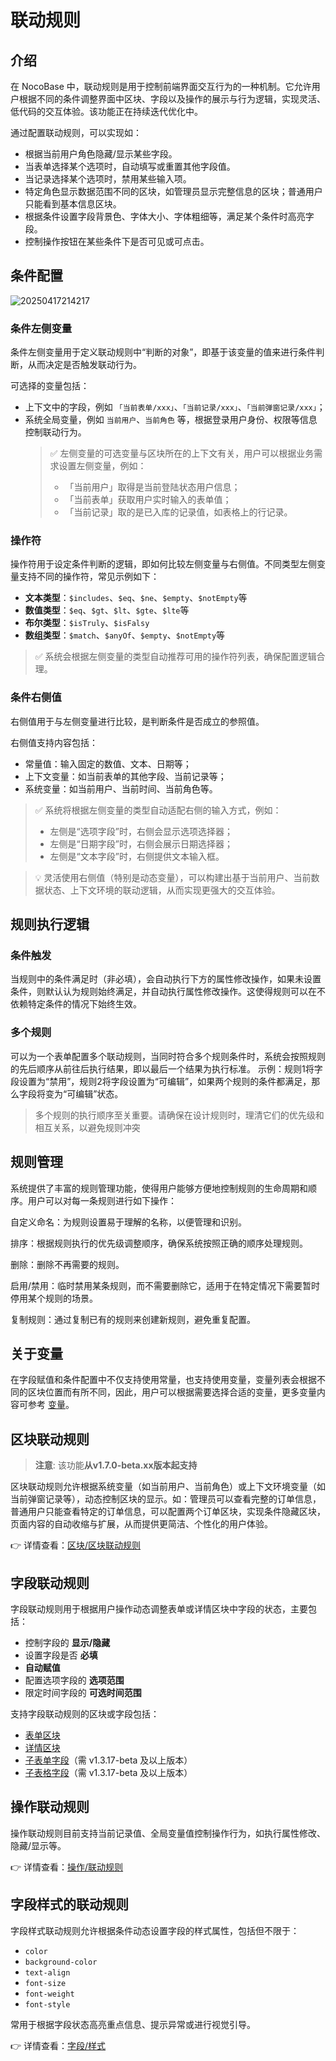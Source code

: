 # 联动规则

## 介绍

在 NocoBase 中，联动规则是用于控制前端界面交互行为的一种机制。它允许用户根据不同的条件调整界面中区块、字段以及操作的展示与行为逻辑，实现灵活、低代码的交互体验。该功能正在持续迭代优化中。

通过配置联动规则，可以实现如：

- 根据当前用户角色隐藏/显示某些字段。
- 当表单选择某个选项时，自动填写或重置其他字段值。
- 当记录选择某个选项时，禁用某些输入项。
- 特定角色显示数据范围不同的区块，如管理员显示完整信息的区块；普通用户只能看到基本信息区块。
- 根据条件设置字段背景色、字体大小、字体粗细等，满足某个条件时高亮字段。
- 控制操作按钮在某些条件下是否可见或可点击。

## 条件配置

![20250417214217](https://static-docs.nocobase.com/20250417214217.png)

### 条件左侧变量

条件左侧变量用于定义联动规则中“判断的对象”，即基于该变量的值来进行条件判断，从而决定是否触发联动行为。

可选择的变量包括：

- 上下文中的字段，例如 `「当前表单/xxx」`、`「当前记录/xxx」`、`「当前弹窗记录/xxx」`；
- 系统全局变量，例如 `当前用户`、`当前角色` 等，根据登录用户身份、权限等信息控制联动行为。
  > ✅ 左侧变量的可选变量与区块所在的上下文有关，用户可以根据业务需求设置左侧变量，例如：
  >
  > - 「当前用户」取得是当前登陆状态用户信息；
  > - 「当前表单」获取用户实时输入的表单值；
  > - 「当前记录」取的是已入库的记录值，如表格上的行记录。

### 操作符

操作符用于设定条件判断的逻辑，即如何比较左侧变量与右侧值。不同类型左侧变量支持不同的操作符，常见示例如下：


- **文本类型**：`$includes`、`$eq`、`$ne`、`$empty`、`$notEmpty`等
- **数值类型**：`$eq`、`$gt`、`$lt`、`$gte`、`$lte`等
- **布尔类型**：`$isTruly`、`$isFalsy`
- **数组类型**：`$match`、`$anyOf`、`$empty`、`$notEmpty`等

> ✅ 系统会根据左侧变量的类型自动推荐可用的操作符列表，确保配置逻辑合理。

### 条件右侧值

右侧值用于与左侧变量进行比较，是判断条件是否成立的参照值。

右侧值支持内容包括：

- 常量值：输入固定的数值、文本、日期等；
- 上下文变量：如当前表单的其他字段、当前记录等；
- 系统变量：如当前用户、当前时间、当前角色等。

> ✅ 系统将根据左侧变量的类型自动适配右侧的输入方式，例如：
>
> - 左侧是“选项字段”时，右侧会显示选项选择器；
> - 左侧是“日期字段”时，右侧会展示日期选择器；
> - 左侧是“文本字段”时，右侧提供文本输入框。

> 💡 灵活使用右侧值（特别是动态变量），可以构建出基于当前用户、当前数据状态、上下文环境的联动逻辑，从而实现更强大的交互体验。

## 规则执行逻辑

### 条件触发

当规则中的条件满足时（非必填），会自动执行下方的属性修改操作，如果未设置条件，则默认认为规则始终满足，并自动执行属性修改操作。这使得规则可以在不依赖特定条件的情况下始终生效。

### 多个规则

可以为一个表单配置多个联动规则，当同时符合多个规则条件时，系统会按照规则的先后顺序从前往后执行结果，即以最后一个结果为执行标准。
示例：规则1将字段设置为“禁用”，规则2将字段设置为“可编辑”，如果两个规则的条件都满足，那么字段将变为“可编辑”状态。

> 多个规则的执行顺序至关重要。请确保在设计规则时，理清它们的优先级和相互关系，以避免规则冲突

## 规则管理

系统提供了丰富的规则管理功能，使得用户能够方便地控制规则的生命周期和顺序。用户可以对每一条规则进行如下操作：

自定义命名：为规则设置易于理解的名称，以便管理和识别。

排序：根据规则执行的优先级调整顺序，确保系统按照正确的顺序处理规则。

删除：删除不再需要的规则。

启用/禁用：临时禁用某条规则，而不需要删除它，适用于在特定情况下需要暂时停用某个规则的场景。

复制规则：通过复制已有的规则来创建新规则，避免重复配置。

## 关于变量

在字段赋值和条件配置中不仅支持使用常量，也支持使用变量，变量列表会根据不同的区块位置而有所不同，因此，用户可以根据需要选择合适的变量，更多变量内容可参考 [变量](/handbook/ui/variables)。

## 区块联动规则

> **注意**: 该功能**从v1.7.0-beta.xx版本起支持**

区块联动规则允许根据系统变量（如当前用户、当前角色）或上下文环境变量（如当前弹窗记录等），动态控制区块的显示。如：管理员可以查看完整的订单信息，普通用户只能查看特定的订单信息，可以配置两个订单区块，实现条件隐藏区块，页面内容的自动收缩与扩展，从而提供更简洁、个性化的用户体验。

👉 详情查看：[区块/区块联动规则](https://docs-cn.nocobase.com/handbook/ui/block/block-settings/block-linkage-rule)

## 字段联动规则

字段联动规则用于根据用户操作动态调整表单或详情区块中字段的状态，主要包括：

- 控制字段的 **显示/隐藏**
- 设置字段是否 **必填**
- **自动赋值**
- 配置选项字段的 **选项范围**
- 限定时间字段的 **可选时间范围**

支持字段联动规则的区块或字段包括：

- [表单区块](https://docs-cn.nocobase.com/handbook/ui/blocks/data-blocks/form#%E8%81%94%E5%8A%A8%E8%A7%84%E5%88%99)
- [详情区块](https://docs-cn.nocobase.com/handbook/ui/blocks/data-blocks/details#%E8%81%94%E5%8A%A8%E8%A7%84%E5%88%99)
- [子表单字段](https://docs-cn.nocobase.com/handbook/ui/fields/specific/nester)（需 v1.3.17-beta 及以上版本）
- [子表格字段](https://docs-cn.nocobase.com/handbook/ui/fields/specific/sub-table)（需 v1.3.17-beta 及以上版本）

## 操作联动规则

操作联动规则目前支持当前记录值、全局变量值控制操作行为，如执行属性修改、隐藏/显示等。

👉 详情查看：[操作/联动规则](https://docs-cn.nocobase.com/handbook/ui/actions/action-settings/linkage-rule)

## 字段样式的联动规则

字段样式联动规则允许根据条件动态设置字段的样式属性，包括但不限于：

- `color`
- `background-color`
- `text-align`
- `font-size`
- `font-weight`
- `font-style`

常用于根据字段状态高亮重点信息、提示异常或进行视觉引导。

👉 详情查看：[字段/样式](https://docs-cn.nocobase.com/handbook/ui/fields/field-settings/style)
